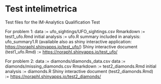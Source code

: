 # Test intelimetrica
Test files for the IM-Analytics Qualification Test

For problem 1: 
  data := ufo_sightings/UFO_sightings.csv
  Rmarkdown := test1_ufo.Rmd
  initial analysis := ufo.R
  summary included in analysis: ufo_summary1.R (available also as shiny interactive application: https://noraphl.shinyapps.io/test_ufo/)
  Shiny interactive document (test1_ufo.Rmd) := https://noraphl.shinyapps.io/test_ufo/
  

For problem 2:
  data := diamonds/diamonds_data.csv
  data := diamonds/missing_diamonds.csv
  Rmarkdown := test2_diamonds.Rmd
  initial analysis := diamonds.R
  Shiny interactive document (test2_diamonds.Rmd) := https://noraphl.shinyapps.io/test2_diamonds/
  
  
 
  
  
        
